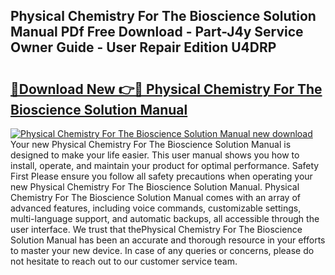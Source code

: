 ## Physical Chemistry For The Bioscience Solution Manual PDf Free Download - Part-J4y Service Owner Guide - User Repair Edition U4DRP

# <h2><a href="http://bc80038.oget.top/?id=Physical+Chemistry+For+The+Bioscience+Solution+Manual">🔗Download New 👉🔴 Physical Chemistry For The Bioscience Solution Manual</a></h2>

[![Physical Chemistry For The Bioscience Solution Manual new download](https://i.imgur.com/5g1atiW.png)](http://bc80038.oget.top/?id=Physical+Chemistry+For+The+Bioscience+Solution+Manual)
Your new Physical Chemistry For The Bioscience Solution Manual is designed to make your life easier. This user manual shows you how to install, operate, and maintain your product for optimal performance. Safety First Please ensure you follow all safety precautions when operating your new Physical Chemistry For The Bioscience Solution Manual. Physical Chemistry For The Bioscience Solution Manual comes with an array of advanced features, including voice commands, customizable settings, multi-language support, and automatic backups, all accessible through the user interface. We trust that thePhysical Chemistry For The Bioscience Solution Manual has been an accurate and thorough resource in your efforts to master your new device. In case of any queries or concerns, please do not hesitate to reach out to our customer service team.
